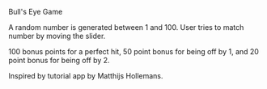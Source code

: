 Bull's Eye Game

A random number is generated between 1 and 100. User tries to match number by moving the slider.

100 bonus points for a perfect hit, 50 point bonus for being off by 1, and 20 point bonus for being off by 2.

Inspired by tutorial app by Matthijs Hollemans.
